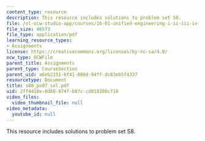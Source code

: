 ```yaml
---
content_type: resource
description: This resource includes solutions to problem set S8.
file: /ol-ocw-studio-app/courses/16-01-unified-engineering-i-ii-iii-iv-fall-2005-spring-2006/2ff4418e0d88974fb07ccd018208c710_s08_ps07_sol.pdf
file_size: 46573
file_type: application/pdf
learning_resource_types:
- Assignments
license: https://creativecommons.org/licenses/by-nc-sa/4.0/
ocw_type: OCWFile
parent_title: Assignments
parent_type: CourseSection
parent_uid: a6eb2151-6f41-806d-94ff-dc83eb5f4337
resourcetype: Document
title: s08_ps07_sol.pdf
uid: 2ff4418e-0d88-974f-b07c-cd018208c710
video_files:
  video_thumbnail_file: null
video_metadata:
  youtube_id: null
---
```

This resource includes solutions to problem set S8.